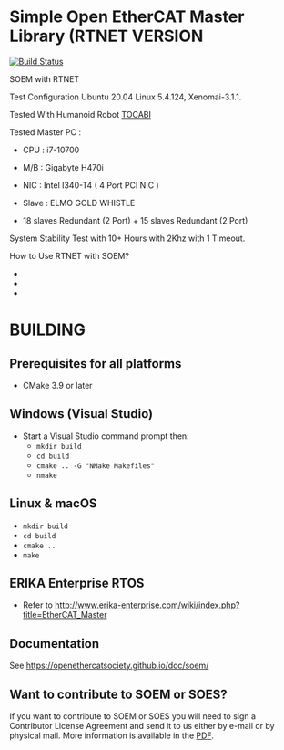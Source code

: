 # Simple Open EtherCAT Master Library (RTNET VERSION
[![Build Status](https://github.com/OpenEtherCATsociety/SOEM/workflows/build/badge.svg?branch=master)](https://github.com/OpenEtherCATsociety/SOEM/actions?workflow=build)


SOEM with RTNET

Test Configuration 
Ubuntu 20.04
Linux 5.4.124, Xenomai-3.1.1.

Tested With Humanoid Robot [TOCABI](https://github.com/saga0619/dyros_tocabi_v2)

Tested Master PC : 
- CPU : i7-10700
- M/B : Gigabyte H470i
- NIC : Intel I340-T4 ( 4 Port PCI NIC )

- Slave : ELMO GOLD WHISTLE
- 18 slaves Redundant (2 Port) + 15 slaves Redundant (2 Port)

System Stability Test with 10+ Hours with 2Khz with 1 Timeout. 



How to Use RTNET with SOEM?

-
-
-




BUILDING
========

Prerequisites for all platforms
-------------------------------

 * CMake 3.9 or later


Windows (Visual Studio)
-----------------------

 * Start a Visual Studio command prompt then:
   * `mkdir build`
   * `cd build`
   * `cmake .. -G "NMake Makefiles"`
   * `nmake`

Linux & macOS
--------------

   * `mkdir build`
   * `cd build`
   * `cmake ..`
   * `make`

ERIKA Enterprise RTOS
---------------------

 * Refer to http://www.erika-enterprise.com/wiki/index.php?title=EtherCAT_Master

Documentation
-------------

See https://openethercatsociety.github.io/doc/soem/


Want to contribute to SOEM or SOES?
-----------------------------------

If you want to contribute to SOEM or SOES you will need to sign a Contributor
License Agreement and send it to us either by e-mail or by physical mail. More
information is available in the [PDF](http://openethercatsociety.github.io/cla/cla_soem_soes.pdf).
